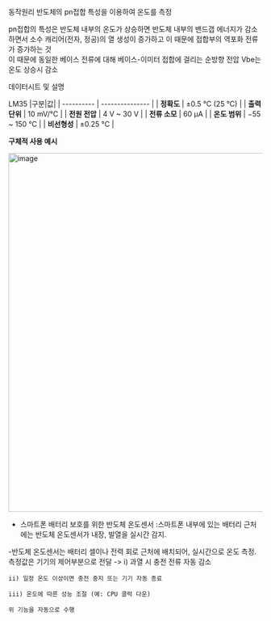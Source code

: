 


동작원리
반도체의 pn접합 특성을 이용하여 온도를 측정  

pn접합의 특성은 반도체 내부의 온도가 상승하면 반도체 내부의 밴드갭 에너지가 감소하면서 소수 캐리어(전자, 정공)의 열 생성이 증가하고 이 때문에 접합부의 역포화 전류가 증가하는 것  
이 때문에 동일한 베이스 전류에 대해 베이스-이미터 접합에 걸리는 순방향 전압 Vbe는 온도 상승시 감소





데이터시트 및 설명

LM35
|구분|값|
| ---------- | --------------- |
| **정확도**    | ±0.5 °C (25 °C) |
| **출력 단위** | 10 mV/°C        |
| **전원 전압**  | 4 V ~ 30 V      |
| **전류 소모**  | 60 µA           |
| **온도 범위**  | −55 ~ 150 °C    |
| **비선형성**   | ±0.25 °C        |







**구체적 사용 예시**



<img width="526" height="710" alt="image" src="https://github.com/user-attachments/assets/06a1c0a8-0ffb-48b3-9bd0-d4800ef21c29" />


- 스마트폰 배터리 보호를 위한 반도체 온도센서
  :스마트폰 내부에 있는 배터리 근처에는 반도체 온도센서가 내장, 발열을 실시간 감지.


-반도체 온도센서는 배터리 셀이나 전력 회로 근처에 배치되어, 실시간으로 온도 측정.
 측정값은 기기의 제어부분으로 전달 
  -> i) 과열 시 충전 전류 자동 감소

    ii) 일정 온도 이상이면 충전 중지 또는 기기 자동 종료

    iii) 온도에 따른 성능 조절 (예: CPU 클럭 다운) 

    위 기능을 자동으로 수행
